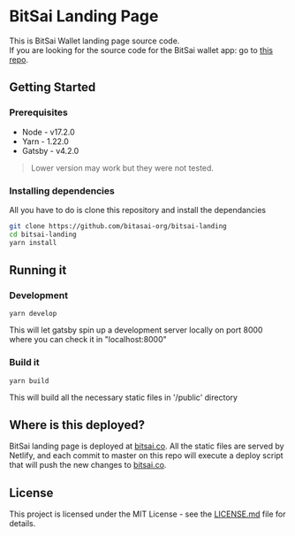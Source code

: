 # BitSai Landing Page
This is BitSai Wallet landing page source code.<br>
If you are looking for the source code for the BitSai wallet app: go to [this repo](https://github.com/bitsai-org/bitsai).

## Getting Started
### Prerequisites
- Node - v17.2.0
- Yarn - 1.22.0
- Gatsby - v4.2.0
> Lower version may work but they were not tested.

### Installing dependencies
All you have to do is clone this repository and install the dependancies
```bash
git clone https://github.com/bitasai-org/bitsai-landing
cd bitsai-landing
yarn install
```

## Running it
### Development
`yarn develop`

This will let gatsby spin up a development server locally on port 8000 where
you can check it in "localhost:8000"

### Build it
`yarn build`

This will build all the necessary static files in '/public' directory

## Where is this deployed?
BitSai landing page is deployed at [bitsai.co](https://bitsai.co). All the
static files are served by Netlify, and each commit to master on this repo will
execute a deploy script that will push the new changes to
[bitsai.co](https://bitsai.co).

## License
This project is licensed under the MIT License - see the
[LICENSE.md](LICENSE.md) file for details.

